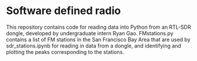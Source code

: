 # Software defined radio

This repository contains code for reading data into Python from an RTL-SDR dongle, developed by undergraduate intern Ryan Gao. FMstations.py contains a list of FM stations in the San Francisco Bay Area that are used by sdr_stations.ipynb for reading in data from a dongle, and identifying and plotting the peaks corresponding to the stations.
